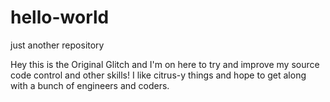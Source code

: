 # hello-world
just another repository

Hey this is the Original Glitch and I'm on here to try and improve my source code control and other skills!
I like citrus-y things and hope to get along with a bunch of engineers and coders.

